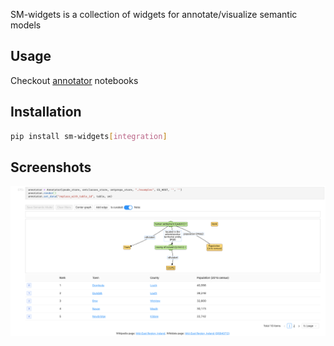 SM-widgets is a collection of widgets for annotate/visualize semantic models

## Usage

Checkout [annotator](examples/annotator.ipynb) notebooks

## Installation

```bash
pip install sm-widgets[integration]
```

## Screenshots

![](assets/screenshot.png)